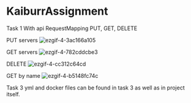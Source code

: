 # KaiburrAssignment
Task 1
  With api RequestMapping PUT, GET, DELETE
  
  PUT servers
  ![ezgif-4-3ac166a105](https://github.com/vishalkumar437/KaiburrAssignment/assets/24975002/18d4afd1-2ce7-4435-a858-9a269e5a2fed)

  GET servers
  ![ezgif-4-782cddcbe3](https://github.com/vishalkumar437/KaiburrAssignment/assets/24975002/1e915940-e004-4a3a-9af1-efec3083922b)

  DELETE
  ![ezgif-4-cc312c64cd](https://github.com/vishalkumar437/KaiburrAssignment/assets/24975002/63d4daaf-bc75-4c1f-90ab-2a44ccd51574)

  GET by name
  ![ezgif-4-b5148fc74c](https://github.com/vishalkumar437/KaiburrAssignment/assets/24975002/7cab9261-b907-4429-a4b8-9651ed1546dc)

Task 3 
  yml and docker files can be found in task 3 as well as in project itself.
